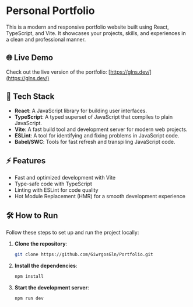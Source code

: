 # Personal Portfolio

This is a modern and responsive portfolio website built using React, TypeScript, and Vite. It showcases your projects, skills, and experiences in a clean and professional manner.

## 🌐 Live Demo

Check out the live version of the portfolio: [https://glns.dev/](https://glns.dev/)

## 🚀 Tech Stack

- **React**: A JavaScript library for building user interfaces.
- **TypeScript**: A typed superset of JavaScript that compiles to plain JavaScript.
- **Vite**: A fast build tool and development server for modern web projects.
- **ESLint**: A tool for identifying and fixing problems in JavaScript code.
- **Babel/SWC**: Tools for fast refresh and transpiling JavaScript code.

## ⚡ Features

- Fast and optimized development with Vite
- Type-safe code with TypeScript
- Linting with ESLint for code quality
- Hot Module Replacement (HMR) for a smooth development experience

## 🛠️ How to Run

Follow these steps to set up and run the project locally:

1. **Clone the repository**:
   ```bash
   git clone https://github.com/GiwrgosGln/Portfolio.git
   ```
2. **Install the dependencies**:
   ```bash
   npm install
   ```

3. **Start the development server**:
   ```bash
   npm run dev
   ```
